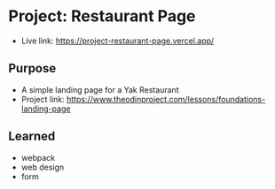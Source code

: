 # Project: Restaurant Page

- Live link: <https://project-restaurant-page.vercel.app/>

## Purpose

- A simple landing page for a Yak Restaurant
- Project link: <https://www.theodinproject.com/lessons/foundations-landing-page>

## Learned

- webpack
- web design
- form
